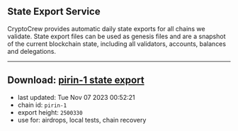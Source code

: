 ## State Export Service
CryptoCrew provides automatic daily state exports for all chains we validate. State export files can be used as genesis files and are a snapshot of the current blockchain state, including all validators, accounts, balances and delegations.

---
**Download: [pirin-1 state export](https://dl.ccvalidators.com/SERVICE/nolus/pirin-1_export_2500330.json)**
---

- last updated: Tue Nov 07 2023 00:52:21
- chain id: `pirin-1`
- export height: `2500330`
- use for: airdrops, local tests, chain recovery
